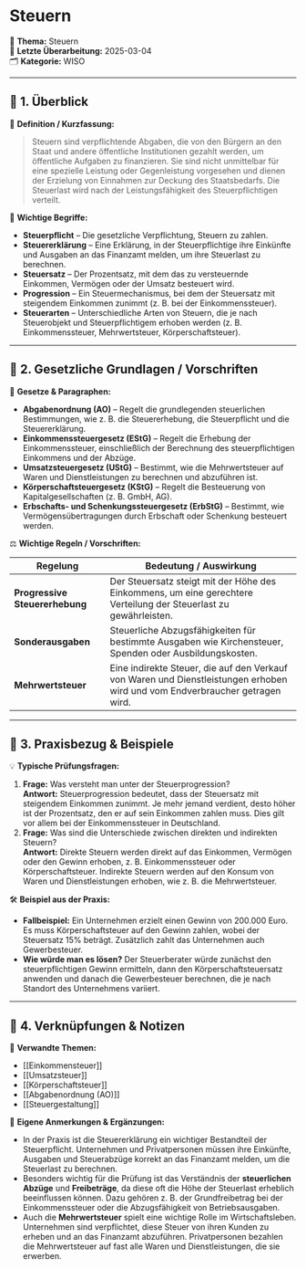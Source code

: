 # Steuern

📌 **Thema:** Steuern  
📅 **Letzte Überarbeitung:** 2025-03-04  
🗂 **Kategorie:** WISO

---

## 🔹 1. Überblick

📖 **Definition / Kurzfassung:**

> Steuern sind verpflichtende Abgaben, die von den Bürgern an den Staat und andere öffentliche Institutionen gezahlt werden, um öffentliche Aufgaben zu finanzieren. Sie sind nicht unmittelbar für eine spezielle Leistung oder Gegenleistung vorgesehen und dienen der Erzielung von Einnahmen zur Deckung des Staatsbedarfs. Die Steuerlast wird nach der Leistungsfähigkeit des Steuerpflichtigen verteilt.

🔑 **Wichtige Begriffe:**

- **Steuerpflicht** – Die gesetzliche Verpflichtung, Steuern zu zahlen.
- **Steuererklärung** – Eine Erklärung, in der Steuerpflichtige ihre Einkünfte und Ausgaben an das Finanzamt melden, um ihre Steuerlast zu berechnen.
- **Steuersatz** – Der Prozentsatz, mit dem das zu versteuernde Einkommen, Vermögen oder der Umsatz besteuert wird.
- **Progression** – Ein Steuermechanismus, bei dem der Steuersatz mit steigendem Einkommen zunimmt (z. B. bei der Einkommenssteuer).
- **Steuerarten** – Unterschiedliche Arten von Steuern, die je nach Steuerobjekt und Steuerpflichtigem erhoben werden (z. B. Einkommenssteuer, Mehrwertsteuer, Körperschaftsteuer).

---

## 🔹 2. Gesetzliche Grundlagen / Vorschriften

📜 **Gesetze & Paragraphen:**

- **Abgabenordnung (AO)** – Regelt die grundlegenden steuerlichen Bestimmungen, wie z. B. die Steuererhebung, die Steuerpflicht und die Steuererklärung.
- **Einkommenssteuergesetz (EStG)** – Regelt die Erhebung der Einkommenssteuer, einschließlich der Berechnung des steuerpflichtigen Einkommens und der Abzüge.
- **Umsatzsteuergesetz (UStG)** – Bestimmt, wie die Mehrwertsteuer auf Waren und Dienstleistungen zu berechnen und abzuführen ist.
- **Körperschaftsteuergesetz (KStG)** – Regelt die Besteuerung von Kapitalgesellschaften (z. B. GmbH, AG).
- **Erbschafts- und Schenkungssteuergesetz (ErbStG)** – Bestimmt, wie Vermögensübertragungen durch Erbschaft oder Schenkung besteuert werden.

⚖️ **Wichtige Regeln / Vorschriften:**

|Regelung|Bedeutung / Auswirkung|
|---|---|
|**Progressive Steuererhebung**|Der Steuersatz steigt mit der Höhe des Einkommens, um eine gerechtere Verteilung der Steuerlast zu gewährleisten.|
|**Sonderausgaben**|Steuerliche Abzugsfähigkeiten für bestimmte Ausgaben wie Kirchensteuer, Spenden oder Ausbildungskosten.|
|**Mehrwertsteuer**|Eine indirekte Steuer, die auf den Verkauf von Waren und Dienstleistungen erhoben wird und vom Endverbraucher getragen wird.|

---

## 🔹 3. Praxisbezug & Beispiele

💡 **Typische Prüfungsfragen:**

1. **Frage:** Was versteht man unter der Steuerprogression?  
    **Antwort:** Steuerprogression bedeutet, dass der Steuersatz mit steigendem Einkommen zunimmt. Je mehr jemand verdient, desto höher ist der Prozentsatz, den er auf sein Einkommen zahlen muss. Dies gilt vor allem bei der Einkommenssteuer in Deutschland.
2. **Frage:** Was sind die Unterschiede zwischen direkten und indirekten Steuern?  
    **Antwort:** Direkte Steuern werden direkt auf das Einkommen, Vermögen oder den Gewinn erhoben, z. B. Einkommenssteuer oder Körperschaftsteuer. Indirekte Steuern werden auf den Konsum von Waren und Dienstleistungen erhoben, wie z. B. die Mehrwertsteuer.

🛠 **Beispiel aus der Praxis:**

- **Fallbeispiel:** Ein Unternehmen erzielt einen Gewinn von 200.000 Euro. Es muss Körperschaftsteuer auf den Gewinn zahlen, wobei der Steuersatz 15% beträgt. Zusätzlich zahlt das Unternehmen auch Gewerbesteuer.
- **Wie würde man es lösen?** Der Steuerberater würde zunächst den steuerpflichtigen Gewinn ermitteln, dann den Körperschaftsteuersatz anwenden und danach die Gewerbesteuer berechnen, die je nach Standort des Unternehmens variiert.

---

## 🔹 4. Verknüpfungen & Notizen

🔗 **Verwandte Themen:**

- [[Einkommensteuer]]
- [[Umsatzsteuer]]
- [[Körperschaftsteuer]]
- [[Abgabenordnung (AO)]]
- [[Steuergestaltung]]

📝 **Eigene Anmerkungen & Ergänzungen:**

- In der Praxis ist die Steuererklärung ein wichtiger Bestandteil der Steuerpflicht. Unternehmen und Privatpersonen müssen ihre Einkünfte, Ausgaben und Steuerabzüge korrekt an das Finanzamt melden, um die Steuerlast zu berechnen.
- Besonders wichtig für die Prüfung ist das Verständnis der **steuerlichen Abzüge** und **Freibeträge**, da diese oft die Höhe der Steuerlast erheblich beeinflussen können. Dazu gehören z. B. der Grundfreibetrag bei der Einkommenssteuer oder die Abzugsfähigkeit von Betriebsausgaben.
- Auch die **Mehrwertsteuer** spielt eine wichtige Rolle im Wirtschaftsleben. Unternehmen sind verpflichtet, diese Steuer von ihren Kunden zu erheben und an das Finanzamt abzuführen. Privatpersonen bezahlen die Mehrwertsteuer auf fast alle Waren und Dienstleistungen, die sie erwerben.